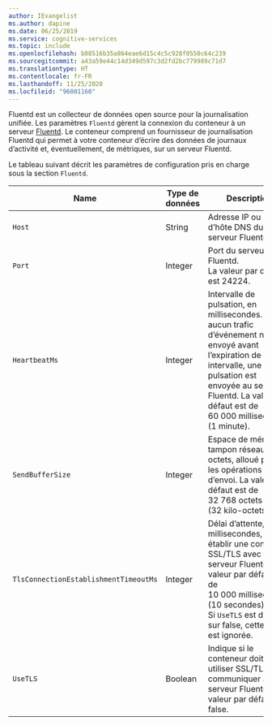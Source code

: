```yaml
---
author: IEvangelist
ms.author: dapine
ms.date: 06/25/2019
ms.service: cognitive-services
ms.topic: include
ms.openlocfilehash: b08516b35a864eae6d15c4c5c928f0550c64c239
ms.sourcegitcommit: a43a59e44c14d349d597c3d2fd2bc779989c71d7
ms.translationtype: HT
ms.contentlocale: fr-FR
ms.lasthandoff: 11/25/2020
ms.locfileid: "96001160"
---
```

Fluentd est un collecteur de données open source pour la journalisation unifiée. Les paramètres `Fluentd` gèrent la connexion du conteneur à un serveur [Fluentd](https://www.fluentd.org). Le conteneur comprend un fournisseur de journalisation Fluentd qui permet à votre conteneur d’écrire des données de journaux d’activité et, éventuellement, de métriques, sur un serveur Fluentd.

Le tableau suivant décrit les paramètres de configuration pris en charge sous la section `Fluentd`.

| Name | Type de données | Description |
|------|-----------|-------------|
| `Host` | String | Adresse IP ou nom d’hôte DNS du serveur Fluentd. |
| `Port` | Integer | Port du serveur Fluentd.<br/> La valeur par défaut est 24224. |
| `HeartbeatMs` | Integer | Intervalle de pulsation, en millisecondes. Si aucun trafic d’événement n’est envoyé avant l’expiration de cet intervalle, une pulsation est envoyée au serveur Fluentd. La valeur par défaut est de 60 000 millisecondes (1 minute). |
| `SendBufferSize` | Integer | Espace de mémoire tampon réseau, en octets, alloué pour les opérations d’envoi. La valeur par défaut est de 32 768 octets (32 kilo-octets). |
| `TlsConnectionEstablishmentTimeoutMs` | Integer | Délai d’attente, en millisecondes, pour établir une connexion SSL/TLS avec le serveur Fluentd. La valeur par défaut est de 10 000 millisecondes (10 secondes).<br/> Si `UseTLS` est défini sur false, cette valeur est ignorée. |
| `UseTLS` | Boolean | Indique si le conteneur doit utiliser SSL/TLS pour communiquer avec le serveur Fluentd. La valeur par défaut est false. |